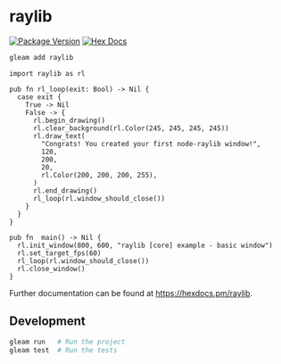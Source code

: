 # raylib

[![Package Version](https://img.shields.io/hexpm/v/raylib)](https://hex.pm/packages/raylib)
[![Hex Docs](https://img.shields.io/badge/hex-docs-ffaff3)](https://hexdocs.pm/raylib/)

```sh
gleam add raylib
```
```gleam
import raylib as rl

pub fn rl_loop(exit: Bool) -> Nil {
  case exit {
    True -> Nil
    False -> {
      rl.begin_drawing()
      rl.clear_background(rl.Color(245, 245, 245, 245))
      rl.draw_text(
        "Congrats! You created your first node-raylib window!",
        120,
        200,
        20,
        rl.Color(200, 200, 200, 255),
      )
      rl.end_drawing()
      rl_loop(rl.window_should_close())
    }
  }
}

pub fn  main() -> Nil {
  rl.init_window(800, 600, "raylib [core] example - basic window")
  rl.set_target_fps(60)
  rl_loop(rl.window_should_close())
  rl.close_window()
}
```

Further documentation can be found at <https://hexdocs.pm/raylib>.

## Development

```sh
gleam run   # Run the project
gleam test  # Run the tests
```
